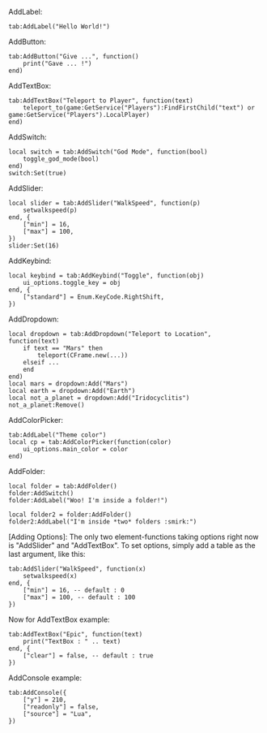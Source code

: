AddLabel:
```
tab:AddLabel("Hello World!")
```

AddButton:
```
tab:AddButton("Give ...", function()
	print("Gave ... !")
end)
```

AddTextBox:
```
tab:AddTextBox("Teleport to Player", function(text)
	teleport_to(game:GetService("Players"):FindFirstChild("text") or game:GetService("Players").LocalPlayer)
end)
```

AddSwitch:
```
local switch = tab:AddSwitch("God Mode", function(bool)
	toggle_god_mode(bool)
end)
switch:Set(true)
```

AddSlider:
```
local slider = tab:AddSlider("WalkSpeed", function(p)
	setwalkspeed(p)
end, {
	["min"] = 16,
	["max"] = 100,
})
slider:Set(16)
```

AddKeybind:
```
local keybind = tab:AddKeybind("Toggle", function(obj)
	ui_options.toggle_key = obj
end, {
	["standard"] = Enum.KeyCode.RightShift,
})
```

AddDropdown:
```
local dropdown = tab:AddDropdown("Teleport to Location", function(text)
	if text == "Mars" then
		teleport(CFrame.new(...))
	elseif ...
	end
end)
local mars = dropdown:Add("Mars")
local earth = dropdown:Add("Earth")
local not_a_planet = dropdown:Add("Iridocyclitis")
not_a_planet:Remove()
```

AddColorPicker:
```
tab:AddLabel("Theme color")
local cp = tab:AddColorPicker(function(color)
	ui_options.main_color = color
end)
```

AddFolder:
```
local folder = tab:AddFolder()
folder:AddSwitch()
folder:AddLabel("Woo! I'm inside a folder!")

local folder2 = folder:AddFolder()
folder2:AddLabel("I'm inside *two* folders :smirk:")
```

[Adding Options]:
The only two element-functions taking options right now is "AddSlider" and "AddTextBox".
To set options, simply add a table as the last argument, like this:
```
tab:AddSlider("WalkSpeed", function(x)
	setwalkspeed(x)
end, {
	["min"] = 16, -- default : 0
	["max"] = 100, -- default : 100
})
```

Now for AddTextBox example:
```
tab:AddTextBox("Epic", function(text)
	print("TextBox : " .. text)
end, {
	["clear"] = false, -- default : true
})
```

AddConsole example:
```
tab:AddConsole({
	["y"] = 210,
	["readonly"] = false,
	["source"] = "Lua",
})
```
